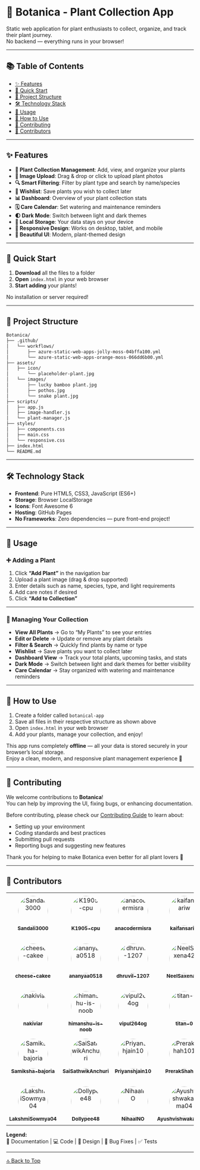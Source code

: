 # 🌿 Botanica - Plant Collection App

Static web application for plant enthusiasts to collect, organize, and track their plant journey.  
No backend — everything runs in your browser!

---

## 📚 Table of Contents

- [✨ Features](#-features)
- [🚀 Quick Start](#-quick-start)
- [📁 Project Structure](#-project-structure)
- [🛠️ Technology Stack](#️-technology-stack)
- [🌟 Usage](#-usage)
- [🎯 How to Use](#-how-to-use)
- [🤝 Contributing](#-contributing)
- [👥 Contributors](#-contributors)

---

## ✨ Features

- **🌱 Plant Collection Management**: Add, view, and organize your plants  
- **📸 Image Upload**: Drag & drop or click to upload plant photos  
- **🔍 Smart Filtering**: Filter by plant type and search by name/species  
- **💚 Wishlist**: Save plants you wish to collect later  
- **📊 Dashboard**: Overview of your plant collection stats  
- **🗓️ Care Calendar**: Set watering and maintenance reminders  
- **🌓 Dark Mode**: Switch between light and dark themes  
- **💾 Local Storage**: Your data stays on your device  
- **📱 Responsive Design**: Works on desktop, tablet, and mobile  
- **🎨 Beautiful UI**: Modern, plant-themed design  

---

## 🚀 Quick Start

1. **Download** all the files to a folder  
2. **Open** `index.html` in your web browser  
3. **Start adding** your plants!  

No installation or server required!

---

## 📁 Project Structure
```bash
Botanica/
├── .github/
│   └── workflows/
│       ├── azure-static-web-apps-jolly-moss-04bffa100.yml
│       └── azure-static-web-apps-orange-moss-066dd6b00.yml
├── assets/
│   ├── icon/
│       └── placeholder-plant.jpg
│   └── images/
│       ├── lucky bamboo plant.jpg
│       ├── pothos.jpg
│       └── snake plant.jpg
├── scripts/
│   ├── app.js
│   ├── image-handler.js
│   └── plant-manager.js
├── styles/
│   ├── components.css
│   ├── main.css
│   └── responsive.css
├── index.html
└── README.md
```
---

## 🛠️ Technology Stack

- **Frontend**: Pure HTML5, CSS3, JavaScript (ES6+)
- **Storage**: Browser LocalStorage
- **Icons**: Font Awesome 6
- **Hosting**: GitHub Pages
- **No Frameworks**: Zero dependencies — pure front-end project!

---

## 🌟 Usage

### ➕ Adding a Plant
1. Click **“Add Plant”** in the navigation bar  
2. Upload a plant image (drag & drop supported)  
3. Enter details such as name, species, type, and light requirements  
4. Add care notes if desired  
5. Click **“Add to Collection”**

---

### 🧭 Managing Your Collection
- **View All Plants** → Go to “My Plants” to see your entries  
- **Edit or Delete** → Update or remove any plant details  
- **Filter & Search** → Quickly find plants by name or type  
- **Wishlist** → Save plants you want to collect later  
- **Dashboard View** → Track your total plants, upcoming tasks, and stats  
- **Dark Mode** → Switch between light and dark themes for better visibility  
- **Care Calendar** → Stay organized with watering and maintenance reminders  

---

## 🎯 How to Use

1. Create a folder called `botanical-app`  
2. Save all files in their respective structure as shown above  
3. Open `index.html` in your web browser  
4. Add your plants, manage your collection, and enjoy!  

This app runs completely **offline** — all your data is stored securely in your browser’s local storage.  
Enjoy a clean, modern, and responsive plant management experience 🌱  

---

## 🤝 Contributing

We welcome contributions to **Botanica**!  
You can help by improving the UI, fixing bugs, or enhancing documentation.

Before contributing, please check our [Contributing Guide](CONTRIBUTING.md) to learn about:
- Setting up your environment  
- Coding standards and best practices  
- Submitting pull requests  
- Reporting bugs and suggesting new features  

Thank you for helping to make Botanica even better for all plant lovers 💚  

---

## 👥 Contributors

<!-- CONTRIBUTORS:START -->

<table>
  <tbody>
    <tr>
      <td align="center" valign="top" style="padding:8px;">
        <a href="https://github.com/Sandali3000">
          <img src="https://avatars.githubusercontent.com/u/127072941?v=4?size=80" width="80" height="80" style="border-radius:50%;" alt="Sandali3000" />
          <br/>
          <sub><b>Sandali3000</b></sub>
        </a>
      </td>
      <td align="center" valign="top" style="padding:8px;">
        <a href="https://github.com/K1905-cpu">
          <img src="https://avatars.githubusercontent.com/u/189443799?v=4?size=80" width="80" height="80" style="border-radius:50%;" alt="K1905-cpu" />
          <br/>
          <sub><b>K1905-cpu</b></sub>
        </a>
      </td>
      <td align="center" valign="top" style="padding:8px;">
        <a href="https://github.com/anacodermisra">
          <img src="https://avatars.githubusercontent.com/u/217621626?v=4?size=80" width="80" height="80" style="border-radius:50%;" alt="anacodermisra" />
          <br/>
          <sub><b>anacodermisra</b></sub>
        </a>
      </td>
      <td align="center" valign="top" style="padding:8px;">
        <a href="https://github.com/kaifansariw">
          <img src="https://avatars.githubusercontent.com/u/190123901?v=4?size=80" width="80" height="80" style="border-radius:50%;" alt="kaifansariw" />
          <br/>
          <sub><b>kaifansariw</b></sub>
        </a>
      </td>
      <td align="center" valign="top" style="padding:8px;">
        <a href="https://github.com/dhruv-jani-0808">
          <img src="https://avatars.githubusercontent.com/u/202938134?v=4?size=80" width="80" height="80" style="border-radius:50%;" alt="dhruv-jani-0808" />
          <br/>
          <sub><b>dhruv-jani-0808</b></sub>
        </a>
      </td>
      <td align="center" valign="top" style="padding:8px;">
        <a href="https://github.com/VarunThisSide">
          <img src="https://avatars.githubusercontent.com/u/144052210?v=4?size=80" width="80" height="80" style="border-radius:50%;" alt="VarunThisSide" />
          <br/>
          <sub><b>VarunThisSide</b></sub>
        </a>
      </td>
    </tr>
    <tr>
      <td align="center" valign="top" style="padding:8px;">
        <a href="https://github.com/cheese-cakee">
          <img src="https://avatars.githubusercontent.com/u/222005964?v=4?size=80" width="80" height="80" style="border-radius:50%;" alt="cheese-cakee" />
          <br/>
          <sub><b>cheese-cakee</b></sub>
        </a>
      </td>
      <td align="center" valign="top" style="padding:8px;">
        <a href="https://github.com/ananyaa0518">
          <img src="https://avatars.githubusercontent.com/u/181364995?v=4?size=80" width="80" height="80" style="border-radius:50%;" alt="ananyaa0518" />
          <br/>
          <sub><b>ananyaa0518</b></sub>
        </a>
      </td>
      <td align="center" valign="top" style="padding:8px;">
        <a href="https://github.com/dhruvil-1207">
          <img src="https://avatars.githubusercontent.com/u/193040346?v=4?size=80" width="80" height="80" style="border-radius:50%;" alt="dhruvil-1207" />
          <br/>
          <sub><b>dhruvil-1207</b></sub>
        </a>
      </td>
      <td align="center" valign="top" style="padding:8px;">
        <a href="https://github.com/NeelSaxena42">
          <img src="https://avatars.githubusercontent.com/u/218346607?v=4?size=80" width="80" height="80" style="border-radius:50%;" alt="NeelSaxena42" />
          <br/>
          <sub><b>NeelSaxena42</b></sub>
        </a>
      </td>
      <td align="center" valign="top" style="padding:8px;">
        <a href="https://github.com/Samriddhi098">
          <img src="https://avatars.githubusercontent.com/u/146933646?v=4?size=80" width="80" height="80" style="border-radius:50%;" alt="Samriddhi098" />
          <br/>
          <sub><b>Samriddhi098</b></sub>
        </a>
      </td>
      <td align="center" valign="top" style="padding:8px;">
        <a href="https://github.com/VANSH-BHADANA">
          <img src="https://avatars.githubusercontent.com/u/180022360?v=4?size=80" width="80" height="80" style="border-radius:50%;" alt="VANSH-BHADANA" />
          <br/>
          <sub><b>VANSH-BHADANA</b></sub>
        </a>
      </td>
    </tr>
    <tr>
      <td align="center" valign="top" style="padding:8px;">
        <a href="https://github.com/nakiviar">
          <img src="https://avatars.githubusercontent.com/u/54564415?v=4?size=80" width="80" height="80" style="border-radius:50%;" alt="nakiviar" />
          <br/>
          <sub><b>nakiviar</b></sub>
        </a>
      </td>
      <td align="center" valign="top" style="padding:8px;">
        <a href="https://github.com/himanshu-is-noob">
          <img src="https://avatars.githubusercontent.com/u/112807898?v=4?size=80" width="80" height="80" style="border-radius:50%;" alt="himanshu-is-noob" />
          <br/>
          <sub><b>himanshu-is-noob</b></sub>
        </a>
      </td>
      <td align="center" valign="top" style="padding:8px;">
        <a href="https://github.com/vipul264og">
          <img src="https://avatars.githubusercontent.com/u/221255255?v=4?size=80" width="80" height="80" style="border-radius:50%;" alt="vipul264og" />
          <br/>
          <sub><b>vipul264og</b></sub>
        </a>
      </td>
      <td align="center" valign="top" style="padding:8px;">
        <a href="https://github.com/titan-0">
          <img src="https://avatars.githubusercontent.com/u/192605094?v=4?size=80" width="80" height="80" style="border-radius:50%;" alt="titan-0" />
          <br/>
          <sub><b>titan-0</b></sub>
        </a>
      </td>
      <td align="center" valign="top" style="padding:8px;">
        <a href="https://github.com/aaditimenon">
          <img src="https://avatars.githubusercontent.com/u/192408852?v=4?size=80" width="80" height="80" style="border-radius:50%;" alt="aaditimenon" />
          <br/>
          <sub><b>aaditimenon</b></sub>
        </a>
      </td>
      <td align="center" valign="top" style="padding:8px;">
        <a href="https://github.com/Sushil010">
          <img src="https://avatars.githubusercontent.com/u/58940037?v=4?size=80" width="80" height="80" style="border-radius:50%;" alt="Sushil010" />
          <br/>
          <sub><b>Sushil010</b></sub>
        </a>
      </td>
    </tr>
    <tr>
      <td align="center" valign="top" style="padding:8px;">
        <a href="https://github.com/Samiksha-bajoria">
          <img src="https://avatars.githubusercontent.com/u/191669201?v=4?size=80" width="80" height="80" style="border-radius:50%;" alt="Samiksha-bajoria" />
          <br/>
          <sub><b>Samiksha-bajoria</b></sub>
        </a>
      </td>
      <td align="center" valign="top" style="padding:8px;">
        <a href="https://github.com/SaiSathwikAnchuri">
          <img src="https://avatars.githubusercontent.com/u/173592347?v=4?size=80" width="80" height="80" style="border-radius:50%;" alt="SaiSathwikAnchuri" />
          <br/>
          <sub><b>SaiSathwikAnchuri</b></sub>
        </a>
      </td>
      <td align="center" valign="top" style="padding:8px;">
        <a href="https://github.com/Priyanshjain10">
          <img src="https://avatars.githubusercontent.com/u/240654067?v=4?size=80" width="80" height="80" style="border-radius:50%;" alt="Priyanshjain10" />
          <br/>
          <sub><b>Priyanshjain10</b></sub>
        </a>
      </td>
      <td align="center" valign="top" style="padding:8px;">
        <a href="https://github.com/PrerakShah101">
          <img src="https://avatars.githubusercontent.com/u/170826142?v=4?size=80" width="80" height="80" style="border-radius:50%;" alt="PrerakShah101" />
          <br/>
          <sub><b>PrerakShah101</b></sub>
        </a>
      </td>
      <td align="center" valign="top" style="padding:8px;">
        <a href="https://github.com/NayandG07">
          <img src="https://avatars.githubusercontent.com/u/183737952?v=4?size=80" width="80" height="80" style="border-radius:50%;" alt="NayandG07" />
          <br/>
          <sub><b>NayandG07</b></sub>
        </a>
      </td>
      <td align="center" valign="top" style="padding:8px;">
        <a href="https://github.com/Lakshya-sketch">
          <img src="https://avatars.githubusercontent.com/u/134377132?v=4?size=80" width="80" height="80" style="border-radius:50%;" alt="Lakshya-sketch" />
          <br/>
          <sub><b>Lakshya-sketch</b></sub>
        </a>
      </td>
    </tr>
    <tr>
      <td align="center" valign="top" style="padding:8px;">
        <a href="https://github.com/LakshmiSowmya04">
          <img src="https://avatars.githubusercontent.com/u/112118575?v=4?size=80" width="80" height="80" style="border-radius:50%;" alt="LakshmiSowmya04" />
          <br/>
          <sub><b>LakshmiSowmya04</b></sub>
        </a>
      </td>
      <td align="center" valign="top" style="padding:8px;">
        <a href="https://github.com/Dollypee48">
          <img src="https://avatars.githubusercontent.com/u/197118855?v=4?size=80" width="80" height="80" style="border-radius:50%;" alt="Dollypee48" />
          <br/>
          <sub><b>Dollypee48</b></sub>
        </a>
      </td>
      <td align="center" valign="top" style="padding:8px;">
        <a href="https://github.com/NihaalNO">
          <img src="https://avatars.githubusercontent.com/u/175286773?v=4?size=80" width="80" height="80" style="border-radius:50%;" alt="NihaalNO" />
          <br/>
          <sub><b>NihaalNO</b></sub>
        </a>
      </td>
      <td align="center" valign="top" style="padding:8px;">
        <a href="https://github.com/Ayushvishwakarma04">
          <img src="https://avatars.githubusercontent.com/u/143516401?v=4?size=80" width="80" height="80" style="border-radius:50%;" alt="Ayushvishwakarma04" />
          <br/>
          <sub><b>Ayushvishwakarma04</b></sub>
        </a>
      </td>
      <td align="center" valign="top" style="padding:8px;">
        <a href="https://github.com/Ayushdas1904">
          <img src="https://avatars.githubusercontent.com/u/143927004?v=4?size=80" width="80" height="80" style="border-radius:50%;" alt="Ayushdas1904" />
          <br/>
          <sub><b>Ayushdas1904</b></sub>
        </a>
      </td>
      <td align="center" valign="top" style="padding:8px;">
        <a href="https://github.com/Anahskal">
          <img src="https://avatars.githubusercontent.com/u/169256712?v=4?size=80" width="80" height="80" style="border-radius:50%;" alt="Anahskal" />
          <br/>
          <sub><b>Anahskal</b></sub>
        </a>
      </td>
    </tr>
  </tbody>
</table>
<!-- CONTRIBUTORS:END -->


**Legend:**  
📖 Documentation | 💻 Code | 🎨 Design | 🐛 Bug Fixes | ✅ Tests  

---

[🔝 Back to Top](#-botanica----plant-collection-app)
